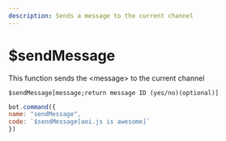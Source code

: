```yaml
---
description: Sends a message to the current channel
---
```


# $sendMessage

This function sends the &lt;message&gt; to the current channel

```text
$sendMessage[message;return message ID (yes/no)(optional)]
```

```javascript
bot.command({
name: "sendMessage",
code: `$sendMessage[aoi.js is awesome]`
})
```

